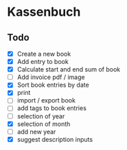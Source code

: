 # Kassenbuch

## Todo
- [x] Create a new book
- [x] Add entry to book
- [x] Calculate start and end sum of book
- [ ] Add invoice pdf / image
- [x] Sort book entries by date
- [x] print
- [ ] import / export book
- [ ] add tags to book entries
- [ ] selection of year
- [x] selection of month
- [ ] add new year
- [x] suggest description inputs